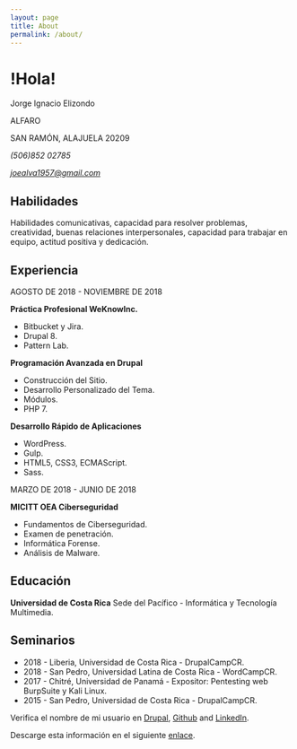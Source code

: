 ```yaml
---
layout: page
title: About
permalink: /about/
---
```


!Hola!
======

Jorge Ignacio Elizondo

ALFARO

SAN RAMÓN, ALAJUELA 20209

*(506)852 02785*

*joealva1957@gmail.com*

Habilidades
-----------

Habilidades comunicativas, capacidad para resolver problemas, creatividad, buenas relaciones
interpersonales, capacidad para trabajar en equipo, actitud positiva y dedicación.

Experiencia
-----------

AGOSTO DE 2018 - NOVIEMBRE DE 2018

**Práctica Profesional WeKnowInc.**
+ Bitbucket y Jira.
+ Drupal 8.
+ Pattern Lab.

**Programación Avanzada en Drupal**
+ Construcción del Sitio.
+ Desarrollo Personalizado del Tema.
+ Módulos.
+ PHP 7.

**Desarrollo Rápido de Aplicaciones**
+ WordPress.
+ Gulp.
+ HTML5, CSS3, ECMAScript.
+ Sass.

MARZO DE 2018 - JUNIO DE 2018

**MICITT OEA Ciberseguridad**
+ Fundamentos de Ciberseguridad.
+ Examen de penetración.
+ Informática Forense.
+ Análisis de Malware. 

Educación
---------

**Universidad de Costa Rica** Sede del Pacífico - Informática y Tecnología Multimedia.

Seminarios
----------

+ 2018 - Liberia, Universidad de Costa Rica - DrupalCampCR.
+ 2018 - San Pedro, Universidad Latina de Costa Rica - WordCampCR. 
+ 2017 - Chitré, Universidad de Panamá - Expositor: Pentesting web BurpSuite y Kali Linux. 
+ 2015 - San Pedro, Universidad de Costa Rica - DrupalCampCR.

Verifica el nombre de mi usuario en [Drupal][1], [Github][2] and [LinkedIn][3].

Descarge esta información en el siguiente [enlace](/assets/pdf/hojadevida.pdf).

[1]: https://drupal.org/u/ielizondo "ielizondo"
[2]: https://github.com/joealva1957 "joealva1957"
[3]: https://www.linkedin.com/in/jorge-ignacio-elizondo-alvarado-28a755127/ "jorgeignacioit"
